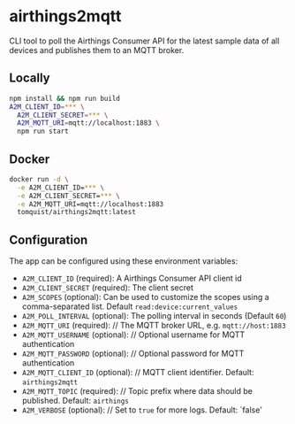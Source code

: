 # airthings2mqtt

CLI tool to poll the Airthings Consumer API for the latest sample data of all devices and publishes them to an MQTT broker.

## Locally
```bash
npm install && npm run build
A2M_CLIENT_ID=*** \
  A2M_CLIENT_SECRET=*** \
  A2M_MQTT_URI=mqtt://localhost:1883 \
  npm run start
```

## Docker
```bash
docker run -d \
  -e A2M_CLIENT_ID=*** \
  -e A2M_CLIENT_SECRET=*** \
  -e A2M_MQTT_URI=mqtt://localhost:1883
  tomquist/airthings2mqtt:latest
```

## Configuration
The app can be configured using these environment variables:

- `A2M_CLIENT_ID` (required): A Airthings Consumer API client id
- `A2M_CLIENT_SECRET` (required): The client secret
- `A2M_SCOPES` (optional): Can be used to customize the scopes using a comma-separated list. Default `read:device:current_values` 
- `A2M_POLL_INTERVAL` (optional): The polling interval in seconds (Default `60`) 
- `A2M_MQTT_URI` (required): // The MQTT broker URL, e.g. `mqtt://host:1883`
- `A2M_MQTT_USERNAME` (optional): // Optional username for MQTT authentication
- `A2M_MQTT_PASSWORD` (optional): // Optional password for MQTT authentication
- `A2M_MQTT_CLIENT_ID` (optional): // MQTT client identifier. Default: `airthings2mqtt`
- `A2M_MQTT_TOPIC` (required): // Topic prefix where data should be published. Default: `airthings`
- `A2M_VERBOSE` (optional): // Set to `true` for more logs. Default: `false'